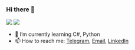 ### Hi there 👋

![](https://github-readme-stats-deploy-evph.vercel.app/api?username=PaShampusik&count_private=true&show_icons=true&theme=dark)
![](https://raw.githubusercontent.com/pashampusik/github-stats/master/generated/languages.svg#gh-dark-mode-only)
- 🌱 I’m currently learning C#, Python
- 📫 How to reach me: [Telegram](https://t.me/PaShampusik), [Email](mailto:shchirovpavel@gmail.com), [LinkedIn]((https://www.linkedin.com/in/pashampusik/))

